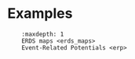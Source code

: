 # Examples

```{toctree}
    :maxdepth: 1
    ERDS maps <erds_maps>
    Event-Related Potentials <erp>
```
